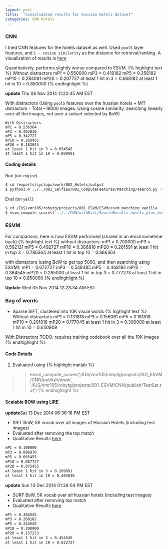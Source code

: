 ```yaml
---
layout: post
title:  "Consolidated results for Hussian Hotels dataset"
categories: CNN hotels
---
```


### CNN

I tried CNN features for the hotels dataset as well.
Used `pool5` layer features, and `1 - cosine similarity` as the distance for retrieval/ranking.
A visualization of results is [here](http://pyrie.vmr.cs.cmu.edu/~rohit/projects/001_IR/002_CNN/results/cnn_matches/c001.html)

Quantitatively, performs slightly worse compared to ESVM.
{% highlight text %}
Without distractors
mP1 = 0.550000
mP3 = 0.418182
mP5 = 0.358182
mP10 = 0.284091
mP20 = 0.207727
at least 1 hit in 3 = 0.668182
at least 1 hit in 10 = 0.850000
{% endhighlight %}

**update** Thu 06 Nov 2014 11:22:45 AM EST 

With distractors (Using `pool5` features over the hussian hotels + MIT distractors - Total ~19000 images.
Using cosine similarity, searching linearly over all the images, not over a subset selected by BoW)

```text
With Distractors
mP1 = 0.536364
mP3 = 0.403030
mP5 = 0.342727
mP10 = 0.260455
mP20 = 0.182045
at least 1 hit in 3 = 0.654545
at least 1 hit in 10 = 0.809091
```
#### Coding details
Run (on `engine`)

```bash
$ cd /exports/cyclops/work/002_Hotels/output
$ python3.4 ../../001_Selfies/001_ComputeFeatures/Matching/search.py -f features/hussian_plus_MIT_dist/pool5/ -o search -t TestSet.txt
```

Eval (on `yell`)

```bash
$ cd /IUS/vmr105/rohytg/projects/001_ESVM/ESVM/esvm_matching_vanilla
$ esvm_compute_scores('../../CNN/withDist/SearchResults_hotels_plus_dist_cnn_pool5/', '../../datasets/hussain_hotels/TestSet.txt')
```

### ESVM

For comparison, here is how ESVM performed (shared in an email sometime back)
{% highlight text %}
without distractors:
mP1 = 0.700000
mP3 = 0.562121
mP5 = 0.492727
mP10 = 0.386818
mP20 = 0.281591
at least 1 hit in top 3 = 0.786364
at least 1 hit in top 10 = 0.886364

with distractors (using BoW to get top 5000, and then searching using ESVM):
mP1 = 0.672727
mP3 = 0.548485
mP5 = 0.468182
mP10 = 0.364545
mP20 = 0.265000
at least 1 hit in top 3 = 0.777273
at least 1 hit in top 10 = 0.850000
{% endhighlight %}

**Update** Wed 05 Nov 2014 12:23:34 AM EST 


### Bag of words
- Sparse SIFT, clustered into 10K visual words
{% highlight text %}
Without distractors
mP1 = 0.131818
mP3 = 0.156061
mP5 = 0.181818
mP10 = 0.201818
mP20 = 0.177045
at least 1 hit in 3 = 0.300000
at least 1 hit in 10 = 0.640909

With Distractors
TODO: requires training codebook over all the 19K images
{% endhighlight %}


#### Code Details
1. Evaluated using 
{% highlight matlab %}
>> esvm_compute_scores('/IUS/vmr105/rohytg/projects/001_ESVM/CNN/publish/www', '/IUS/vmr105/rohytg/projects/001_ESVM/CNN/publish/TestSet.txt')
{% endhighlight %}


#### Scalable BOW using LIRE

**update**Sat 13 Dec 2014 06:36:18 PM EST 

- SIFT BoW, 5K vocab over all images of Hussian Hotels (including test images)
- Evaluated after removing the top match
- Qualitative Results [here](http://pyrie.vmr.cs.cmu.edu/~rohit/projects/001_IR/001_BoW/bow_LIRE_SIFT/m001.html)

```txt
mP1 = 0.100000
mP3 = 0.096970
mP5 = 0.095455
mP10 = 0.087727
mP20 = 0.075455
at least 1 hit in 3 = 0.209091
at least 1 hit in 10 = 0.463636
```

**update** Sun 14 Dec 2014 01:34:04 PM EST 

- SURF BoW, 5K vocab over all hussian hotels (including test images)
- Evaluated after removing top match
- Qualitative Results [here](http://pyrie.vmr.cs.cmu.edu/~rohit/projects/001_IR/001_BoW/bow_LIRE_SURF/m001.html)

```txt
mP1 = 0.304545
mP3 = 0.268182
mP5 = 0.244545
mP10 = 0.200000
mP20 = 0.157273
at least 1 hit in 3 = 0.454545
at least 1 hit in 10 = 0.622727
```

